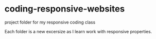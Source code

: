 # coding-responsive-websites
project folder for my responsive coding class

Each folder is a new excersize as I learn work with responsive properties.

